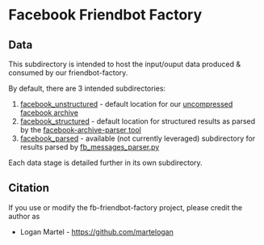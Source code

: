 # Facebook Friendbot Factory

## Data

This subdirectory is intended to host the input/ouput data produced & consumed by our friendbot-factory.

By default, there are 3 intended subdirectories:

1. [facebook_unstructured](facebook_unstructured) - default location for our [uncompressed facebook archive](https://www.facebook.com/help/212802592074644?helpref=uf_permalink)
2. [facebook_structured](facebook_structured) - default location for structured results as parsed by the [facebook-archive-parser tool](https://github.com/ownaginatious/fbchat-archive-parser)
3. [facebook_parsed](facebook_parsed) - available (not currently leveraged) subdirectory for results parsed by [fb\_messages\_parser.py](https://github.com/martelogan/fb-friendbot-factory/blob/master/app/python/fb_messages_parser.py)

Each data stage is detailed further in its own subdirectory.

## Citation

If you use or modify the fb-friendbot-factory project, please credit the author as

* Logan Martel - https://github.com/martelogan
